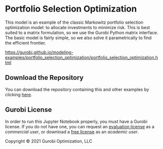 # Portfolio Selection Optimization

This model is an example of the classic Markowitz portfolio selection optimization model: to allocate investments 
to minimize risk. This is best suited to a matrix formulation, so we use the Gurobi Python matrix interface. 
The basic model is fairly simple, so we also solve it parametrically to find the efficient frontier.

https://gurobi.github.io/modeling-examples/portfolio_selection_optimization/portfolio_selection_optimization.html

## Download the Repository

You can download the repository containing this and other examples 
by clicking [here](https://github.com/Gurobi/modeling-examples/archive/master.zip). 

## Gurobi License

In order to run this Jupyter Notebook properly, you must have a Gurobi license. If you do not have one, you can request 
an [evaluation license](https://www.gurobi.com/downloads/request-an-evaluation-license/?utm_source=3PW&utm_medium=OT&utm_campaign=WW-MU-MUI-OR-O_LEA-PR_NO-Q3_FY20_WW_JPME_Lost_Luggage_Distribution_COM_EVAL_GitHub&utm_term=Lost%20Luggage%20Distribution&utm_content=C_JPM) 
as a *commercial user*, or download a [free license](https://www.gurobi.com/academia/academic-program-and-licenses/?utm_source=3PW&utm_medium=OT&utm_campaign=WW-MU-EDU-OR-O_LEA-PR_NO-Q3_FY20_WW_JPME_Lost_Luggage_Distribution_COM_EVAL_GitHub&utm_term=Lost%20Luggage%20Distribution&utm_content=C_JPM) 
as an *academic user*.

Copyright © 2021 Gurobi Optimization, LLC
